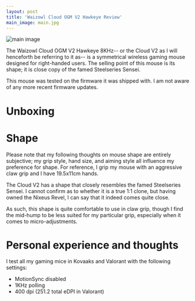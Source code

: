 ```yaml
---
layout: post
title: 'Waizowl Cloud OGM V2 Hawkeye Review'
main_image: main.jpg
---
```



![main image]({{site.url}}/assets/img/{{page.slug}}/main.jpg)  


The Waizowl Cloud OGM V2 Hawkeye 8KHz-- or the Cloud V2 as I will henceforth be referring to it as-- is a symmetrical wireless gaming mouse designed for right-handed users. The selling point of this mouse is its shape; it is close copy of the famed Steelseries Sensei.

This mouse was tested on the firmware it was shipped with. I am not aware of any more recent firmware updates.

# Unboxing

# Shape

Please note that my following thoughts on mouse shape are entirely subjective; my grip style, hand size, and aiming style all influence my preference for shape. For reference, I grip my mouse with an aggressive claw grip and I have 19.5x11cm hands.

The Cloud V2 has a shape that closely resembles the famed Steelseries Sensei. I cannot confirm as to whether it is a true 1:1 clone, but having owned the Nixeus Revel, I can say that it indeed comes quite close.

As such, this shape is quite comfortable to use in claw grip, though I find the mid-hump to be less suited for my particular grip, especially when it comes to micro-adjustments. 

# Personal experience and thoughts

I test all my gaming mice in Kovaaks and Valorant with the following settings:

- MotionSync disabled
- 1KHz polling
- 400 dpi (251.2 total eDPI in Valorant)

